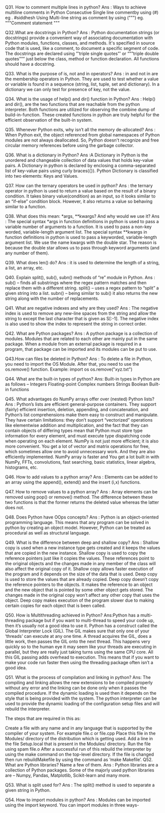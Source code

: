 Q31. How to comment multiple lines in python? 
Ans : Ways to achieve multiline comments in Python
      Consecutive Single line commentby using (#) eg . #siddhesh
      Using Multi-line string as comment by using (""") eg. """Comment statement """

Q32.What are docstrings in Python?
Ans : Python documentation strings (or docstrings) provide a convenient way of associating documentation with Python modules, functions, classes, and methods. It's specified in source code that is used, like a comment, to document a specific segment of code. The docstrings are declared using ”’triple single quotes”’ or “””triple double quotes””” just below the class, method or function declaration. All functions should have a docstring.

Q33. What is the purpose of is, not and in operators?
Ans : in and not in are the membership operators in Python. They are used to test whether a value or variable is found in a sequence (string, list, tuple, set and dictionary). In a dictionary we can only test for presence of key, not the value.

Q34. What is the usage of help() and dir() function in Python? 
Ans : Help() and dir(), are the two functions that are reachable from the python interpreter. Both functions are utilized for observing the combine dump of build-in-function. These created functions in python are truly helpful for the efficient observation of the built-in system.

Q35. Whenever Python exits, why isn’t all the memory de-allocated?
Ans : When Python exit, the object referenced from global namespaces of Python modules are not always deallocated. So, Python doesn't recognize and free circular memory references before using the garbage collector.

Q36. What is a dictionary in Python?
Ans :A Dictionary in Python is the unordered and changeable collection of data values that holds key-value pairs. A Dictionary in python is declared by enclosing a comma-separated list of key-value pairs using curly braces({}). Python Dictionary is classified into two elements: Keys and Values.

Q37. How can the ternary operators be used in python?
Ans : the ternary operator in python is used to return a value based on the result of a binary condition. It takes binary value(condition) as an input, so it looks similar to an “if-else” condition block. However, it also returns a value so behaving similar to a function.

Q38. What does this mean: *args, **kwargs? And why would we use it? 
Ans : The special syntax *args in function definitions in python is used to pass a variable number of arguments to a function. It is used to pass a non-key worded, variable-length argument list. The special syntax **kwargs in function definitions in python is used to pass a keyworded, variable-length argument list. We use the name kwargs with the double star. The reason is because the double star allows us to pass through keyword arguments (and any number of them).

Q39. What does len() do?
Ans : it is used to determine the length of a string, a list, an array, etc.

Q40. Explain split(), sub(), subn() methods of “re” module in Python.
Ans : sub() – finds all substrings where the regex pattern matches and then replace them with a different string. split() – uses a regex    pattern to “split” a given string into a list. subn() – being similar to sub() it also returns the new string along with the number of replacements.

Q41. What are negative indexes and why are they used?
Ans : The negative index is used to remove any new-line spaces from the string and allow the string to except the last character that is given as S[:-1]. The negative index is also used to show the index to represent the string in correct order.

Q42. What are Python packages?
Ans : A python package is a collection of modules. Modules that are related to each other are mainly put in the same package. When a module from an external package is required in a program, that package can be imported and its modules can be put to use.

Q43.How can files be deleted in Python? 
Ans : To delete a file in Python, you need to import the OS Module. After that, you need to use the os.remove() function. Example: import os os.remove("xyz.txt")

Q44. What are the built-in types of python?
Ans: Built-in types in Python are as follows – Integers Floating-point Complex numbers Strings Boolean Built-in functions

Q45. What advantages do NumPy arrays offer over (nested) Python lists? 
Ans : Python’s lists are efficient general-purpose containers. They support (fairly) efficient insertion, deletion, appending, and concatenation, and Python’s list comprehensions make them easy to construct and manipulate. They have certain limitations: they don’t support “vectorized” operations like elementwise addition and multiplication, and the fact that they can contain objects of differing types mean that Python must store type information for every element, and must execute type dispatching code when operating on each element. NumPy is not just more efficient; it is also more convenient. You get a lot of vector and matrix operations for free, which sometimes allow one to avoid unnecessary work. And they are also efficiently implemented. NumPy array is faster and You get a lot built in with NumPy, FFTs, convolutions, fast searching, basic statistics, linear algebra, histograms, etc.

Q46. How to add values to a python array?
Ans : Elements can be added to an array using the append(), extend() and the insert (i,x) functions.

Q47. How to remove values to a python array?
Ans : Array elements can be removed using pop() or remove() method. The difference between these two functions is that the former returns the deleted value whereas the latter does not.

Q48. Does Python have OOps concepts? 
Ans : Python is an object-oriented programming language. This means that any program can be solved in python by creating an object model. However, Python can be treated as procedural as well as structural language.

Q49. What is the difference between deep and shallow copy? 
Ans : Shallow copy is used when a new instance type gets created and it keeps the values that are copied in the new instance. Shallow copy is used to copy the reference pointers just like it copies the values. These references point to the original objects and the changes made in any member of the class will also affect the original copy of it. Shallow copy allows faster execution of the program and it depends on the size of the data that is used. Deep copy is used to store the values that are already copied. Deep copy doesn’t copy the reference pointers to the objects. It makes the reference to an object and the new object that is pointed by some other object gets stored. The changes made in the original copy won’t affect any other copy that uses the object. Deep copy makes execution of the program slower due to making certain copies for each object that is been called.

Q50. How is Multithreading achieved in Python? 
Ans:Python has a multi-threading package but if you want to multi-thread to speed your code up, then it’s usually not a good idea to use it. Python has a construct called the Global Interpreter Lock (GIL). The GIL makes sure that only one of your ‘threads’ can execute at any one time. A thread acquires the GIL, does a little work, then passes the GIL onto the next thread. This happens very quickly so to the human eye it may seem like your threads are executing in parallel, but they are really just taking turns using the same CPU core. All this GIL passing adds overhead to execution. This means that if you want to make your code run faster then using the threading package often isn’t a good idea.

Q51. What is the process of compilation and linking in python?
Ans: The compiling and linking allows the new extensions to be compiled properly without any error and the linking can be done only when it passes the compiled procedure. If the dynamic loading is used then it depends on the style that is being provided with the system. The python interpreter can be used to provide the dynamic loading of the configuration setup files and will rebuild the interpreter.

The steps that are required in this as:

Create a file with any name and in any language that is supported by the compiler of your system. For example file.c or file.cpp
Place this file in the Modules/ directory of the distribution which is getting used.
Add a line in the file Setup.local that is present in the Modules/ directory.
Run the file using spam file.o
After a successful run of this rebuild the interpreter by using the make command on the top-level directory.
If the file is changed then run rebuildMakefile by using the command as ‘make Makefile’.
Q52. What are Python libraries? Name a few of them. Ans : Python libraries are a collection of Python packages. Some of the majorly used python libraries are – Numpy, Pandas, Matplotlib, Scikit-learn and many more.

Q53. What is split used for? 
Ans : The split() method is used to separate a given string in Python.

Q54. How to import modules in python?
Ans : Modules can be imported using the import keyword. You can import modules in three ways-